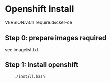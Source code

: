 # Openshift Install
VERSION:v3.11
require:docker-ce

##  Step 0: prepare images required
see imagelist.txt

## Step 1: Install openshift
```bash
    ./install.bash
```